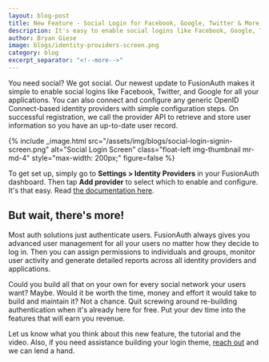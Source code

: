 ```yaml
---
layout: blog-post
title: New Feature - Social Login for Facebook, Google, Twitter & More
description: It's easy to enable social logins like Facebook, Google, Twitter and OpenID Connect with FusionAuth.
author: Bryan Giese
image: blogs/identity-providers-screen.png
category: blog
excerpt_separator: "<!--more-->"
---
```


You need social? We got social. Our newest update to FusionAuth makes it simple to enable social logins like Facebook, Twitter, and Google for all your applications. You can also connect and configure any generic OpenID Connect-based identity providers with simple configuration steps. On successful registration, we call the provider API to retrieve and store user information so you have an up-to-date user record.

<!--more-->

{% include _image.html src="/assets/img/blogs/social-login-signin-screen.png" alt="Social Login Screen" class="float-left img-thumbnail mr-md-4" style="max-width: 200px;" figure=false %}

To get set up, simply go to **Settings > Identity Providers** in your FusionAuth dashboard. Then tap **Add provider** to select which to enable and configure. It's that easy. Read [the documentation here](/docs/v1/tech/identity-providers/).

## But wait, there's more!

Most auth solutions just authenticate users. FusionAuth always gives you advanced user management for all your users no matter how they decide to log in. Then you can assign permissions to individuals and groups, monitor user activity and generate detailed reports across all identity providers and applications.

Could you build all that on your own for every social network your users want? Maybe. Would it be worth the time, money and effort it would take to build and maintain it? Not a chance. Quit screwing around re-building authentication when it's already here for free. Put your dev time into the features that will earn you revenue.

Let us know what you think about this new feature, the tutorial and the video. Also, if you need assistance building your login theme, [reach out](/contact) and we can lend a hand.
